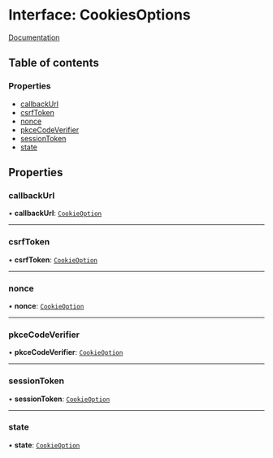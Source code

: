# Interface: CookiesOptions

[Documentation](https://next-auth.js.org/configuration/options#cookies)

## Table of contents

### Properties

- [callbackUrl](CookiesOptions.md#callbackurl)
- [csrfToken](CookiesOptions.md#csrftoken)
- [nonce](CookiesOptions.md#nonce)
- [pkceCodeVerifier](CookiesOptions.md#pkcecodeverifier)
- [sessionToken](CookiesOptions.md#sessiontoken)
- [state](CookiesOptions.md#state)

## Properties

### callbackUrl

• **callbackUrl**: [`CookieOption`](CookieOption.md)

___

### csrfToken

• **csrfToken**: [`CookieOption`](CookieOption.md)

___

### nonce

• **nonce**: [`CookieOption`](CookieOption.md)

___

### pkceCodeVerifier

• **pkceCodeVerifier**: [`CookieOption`](CookieOption.md)

___

### sessionToken

• **sessionToken**: [`CookieOption`](CookieOption.md)

___

### state

• **state**: [`CookieOption`](CookieOption.md)
